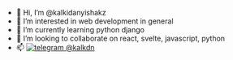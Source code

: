 - 👋 Hi, I’m @kalkidanyishakz
- 👀 I’m interested in web development in general
- 🌱 I’m currently learning python django
- 💞️ I’m looking to collaborate on react, svelte, javascript, python
- 📫 [![telegram @kalkdn](https://upload.wikimedia.org/wikipedia/commons/8/82/Telegram_logo.svg)](https://t.me/kalkdn) 

<!---
kalkidanyishakz/kalkidanyishakz is a ✨ special ✨ repository because its `README.md` (this file) appears on your GitHub profile.
You can click the Preview link to take a look at your changes.
--->
